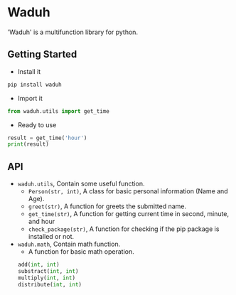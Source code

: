 # Waduh

'Waduh' is a multifunction library for python.

## Getting Started

- Install it
```sh
pip install waduh
```

- Import it
```py
from waduh.utils import get_time
```

- Ready to use
```py
result = get_time('hour')
print(result) 
```

## API
- ```waduh.utils```, Contain some useful function.
  - ```Person(str, int)```, A class for basic personal information (Name and Age).
  - ```greet(str)```, A function for greets the submitted name.
  - ```get_time(str)```, A function for getting current time in second, minute, and hour
  - ```check_package(str)```, A function for checking if the pip package is installed or not.
- ```waduh.math```, Contain math function.
  - A function for basic math operation.
  ```py
  add(int, int)
  substract(int, int)
  multiply(int, int)
  distribute(int, int)
  ``` 
